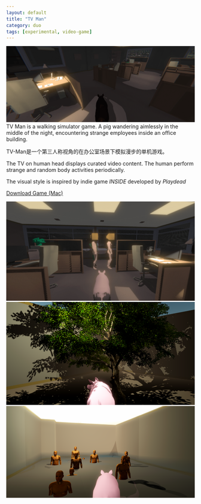 ```yaml
---
layout: default
title: "TV Man"
category: duo
tags: [experimental, video-game]
---
```

![](/assets/image/tvman00000.png)
TV Man is a walking simulator game. A pig wandering aimlessly in the middle of the night, encountering strange employees inside an office building.

TV-Man是一个第三人称视角的在办公室场景下模拟漫步的单机游戏。

The TV on human head displays curated video content. The human perform strange and random body activities periodically.

The visual style is inspired by indie game *INSIDE* developed by *Playdead*

[Download Game (Mac)](https://github.com/wangyangwang/tv-man/releases)

![](/assets/image/tvman00001.png)
![](/assets/image/tvman_12.png)
![](/assets/image/tvman_9.png)
